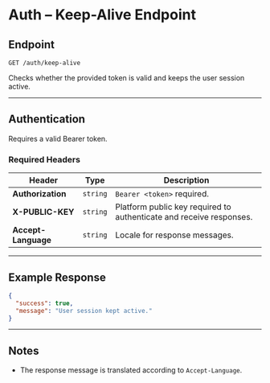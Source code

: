 # Auth – Keep-Alive Endpoint

## Endpoint

`GET /auth/keep-alive`

Checks whether the provided token is valid and keeps the user session active.

---

## Authentication

Requires a valid Bearer token.

### Required Headers

| Header | Type | Description |
| ------ | ---- | ----------- |
| **Authorization** | `string` | `Bearer <token>` required. |
| **X-PUBLIC-KEY** | `string` | Platform public key required to authenticate and receive responses. |
| **Accept-Language** | `string` | Locale for response messages. |

---

## Example Response

```json
{
  "success": true,
  "message": "User session kept active."
}
```

---

## Notes

* The response message is translated according to `Accept-Language`.

